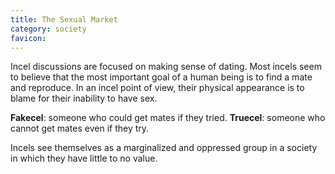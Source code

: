 ```yaml
---
title: The Sexual Market
category: society
favicon: 
---
```


Incel discussions are focused on making sense of dating. Most incels seem to believe that the most important goal of a human being is to find a mate and reproduce. In an incel point of view, their physical appearance is to blame for their inability to have sex.

**Fakecel**: someone who could get mates if they tried.
**Truecel**: someone who cannot get mates even if they try.

Incels see themselves as a marginalized and oppressed group in a society in which they have little to no value.
